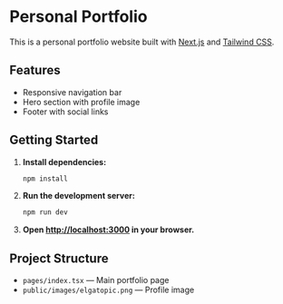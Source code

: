 # Personal Portfolio

This is a personal portfolio website built with [Next.js](https://nextjs.org/) and [Tailwind CSS](https://tailwindcss.com/).

## Features

- Responsive navigation bar
- Hero section with profile image
- Footer with social links

## Getting Started

1. **Install dependencies:**
   ```bash
   npm install
   ```

2. **Run the development server:**
   ```bash
   npm run dev
   ```

3. **Open [http://localhost:3000](http://localhost:3000) in your browser.**

## Project Structure

- `pages/index.tsx` — Main portfolio page
- `public/images/elgatopic.png` — Profile image
